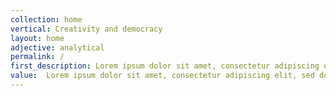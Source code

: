 ```yaml
---
collection: home
vertical: Creativity and democracy
layout: home
adjective: analytical
permalink: /
first_description: Lorem ipsum dolor sit amet, consectetur adipiscing elit, sed do eiusmod tempor incididunt ut labore et dolore magna aliqua. Urna nunc id cursus metus aliquam eleifend mi in nulla. Hac habitasse platea ictumst vestibulum. Eros in cursus turpis massa tincidunt dui ut ornare.
value:  Lorem ipsum dolor sit amet, consectetur adipiscing elit, sed do eiusmod tempor incididunt ut labore et dolore magna aliqua.
---
```

